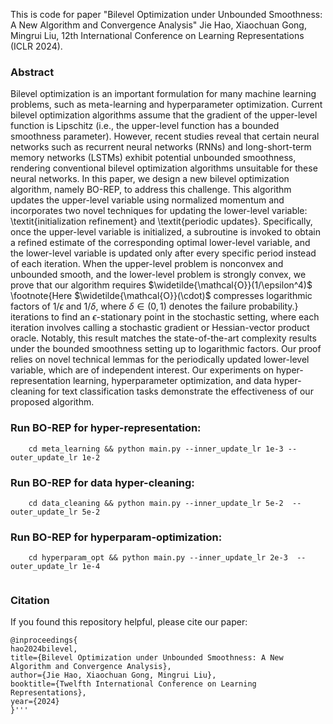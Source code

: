 This is code for paper "Bilevel Optimization under Unbounded Smoothness: A New Algorithm and Convergence Analysis" 
Jie Hao, Xiaochuan Gong, Mingrui Liu, 12th International Conference on Learning Representations (ICLR 2024).

### Abstract

Bilevel optimization is an important formulation for many machine learning problems, such as meta-learning and hyperparameter optimization. Current bilevel optimization algorithms assume that the gradient of the upper-level function is Lipschitz (i.e., the upper-level function has a bounded smoothness parameter). However, recent studies reveal that certain neural networks such as recurrent neural networks (RNNs) and long-short-term memory networks (LSTMs) exhibit potential unbounded smoothness, rendering conventional bilevel optimization algorithms unsuitable for these neural networks. In this paper, we design a new bilevel optimization algorithm, namely BO-REP, to address this challenge. This algorithm updates the upper-level variable using normalized momentum and incorporates two novel techniques for updating the lower-level variable: \textit{initialization refinement} and \textit{periodic updates}. Specifically, once the upper-level variable is initialized, a subroutine is invoked to obtain a refined estimate of the corresponding optimal lower-level variable, and the lower-level variable is updated only after every specific period instead of each iteration. When the upper-level problem is nonconvex and unbounded smooth, and the lower-level problem is strongly convex, we prove that our algorithm requires $\widetilde{\mathcal{O}}(1/\epsilon^4)$ \footnote{Here $\widetilde{\mathcal{O}}(\cdot)$ compresses logarithmic factors of $1/\epsilon$ and $1/\delta$, where $\delta\in(0,1)$ denotes the failure probability.} iterations to find an $\epsilon$-stationary point in the stochastic setting, where each iteration involves calling a stochastic gradient or Hessian-vector product oracle. Notably, this result matches the state-of-the-art complexity results under the bounded smoothness setting up to logarithmic factors. Our proof relies on novel technical lemmas for the periodically updated lower-level variable, which are of independent interest. Our experiments on hyper-representation learning, hyperparameter optimization, and data hyper-cleaning for text classification tasks demonstrate the effectiveness of our proposed algorithm.

### Run BO-REP for hyper-representation:
```
    cd meta_learning && python main.py --inner_update_lr 1e-3 --outer_update_lr 1e-2
```
### Run BO-REP for data hyper-cleaning:
```
    cd data_cleaning && python main.py --inner_update_lr 5e-2  --outer_update_lr 5e-2
```
### Run BO-REP for hyperparam-optimization:
```
    cd hyperparam_opt && python main.py --inner_update_lr 2e-3  --outer_update_lr 1e-4
   
```
### Citation
If you found this repository helpful, please cite our paper:
```
@inproceedings{
hao2024bilevel,
title={Bilevel Optimization under Unbounded Smoothness: A New Algorithm and Convergence Analysis},
author={Jie Hao, Xiaochuan Gong, Mingrui Liu},
booktitle={Twelfth International Conference on Learning Representations},
year={2024}
}'''

